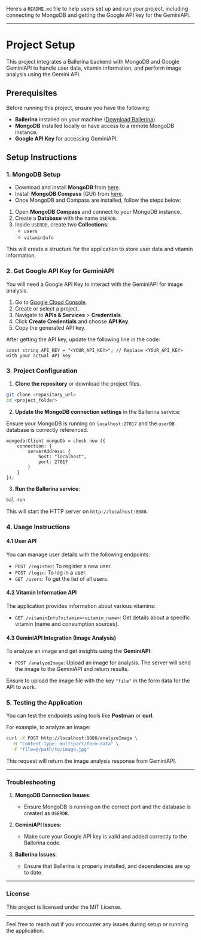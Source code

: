 Here’s a `README.md` file to help users set up and run your project, including connecting to MongoDB and getting the Google API key for the GeminiAPI.

---

# Project Setup

This project integrates a Ballerina backend with MongoDB and Google GeminiAPI to handle user data, vitamin information, and perform image analysis using the Gemini API.

## Prerequisites

Before running this project, ensure you have the following:

- **Ballerina** installed on your machine ([Download Ballerina](https://ballerina.io/downloads/)).
- **MongoDB** installed locally or have access to a remote MongoDB instance.
- **Google API Key** for accessing GeminiAPI.

## Setup Instructions

### 1. MongoDB Setup

- Download and install **MongoDB** from [here](https://www.mongodb.com/try/download/community).
- Install **MongoDB Compass** (GUI) from [here](https://www.mongodb.com/products/compass).
- Once MongoDB and Compass are installed, follow the steps below:

1. Open **MongoDB Compass** and connect to your MongoDB instance.
2. Create a **Database** with the name `USERDB`.
3. Inside `USERDB`, create two **Collections**:
    - `users`
    - `vitaminInfo`

This will create a structure for the application to store user data and vitamin information.

### 2. Get Google API Key for GeminiAPI

You will need a Google API Key to interact with the GeminiAPI for image analysis.

1. Go to [Google Cloud Console](https://console.cloud.google.com/).
2. Create or select a project.
3. Navigate to **APIs & Services** > **Credentials**.
4. Click **Create Credentials** and choose **API Key**.
5. Copy the generated API key.

After getting the API key, update the following line in the code:

```ballerina
const string API_KEY = "<YOUR_API_KEY>"; // Replace <YOUR_API_KEY> with your actual API key
```

### 3. Project Configuration

1. **Clone the repository** or download the project files.

```bash
git clone <repository_url>
cd <project_folder>
```

2. **Update the MongoDB connection settings** in the Ballerina service:

Ensure your MongoDB is running on `localhost:27017` and the `userDB` database is correctly referenced.

```ballerina
mongodb:Client mongoDb = check new ({
    connection: {
        serverAddress: {
            host: "localhost",
            port: 27017
        }
    }
});
```

3. **Run the Ballerina service**:

```bash
bal run
```

This will start the HTTP server on `http://localhost:8080`.

### 4. Usage Instructions

#### 4.1 User API

You can manage user details with the following endpoints:

- `POST /register`: To register a new user.
- `POST /login`: To log in a user.
- `GET /users`: To get the list of all users.

#### 4.2 Vitamin Information API

The application provides information about various vitamins:

- `GET /vitaminInfo?vitamin=<vitamin_name>`: Get details about a specific vitamin (name and consumption sources).

#### 4.3 GeminiAPI Integration (Image Analysis)

To analyze an image and get insights using the **GeminiAPI**:

- `POST /analyzeImage`: Upload an image for analysis. The server will send the image to the GeminiAPI and return results.

Ensure to upload the image file with the key `"file"` in the form data for the API to work.

### 5. Testing the Application

You can test the endpoints using tools like **Postman** or **curl**.

For example, to analyze an image:

```bash
curl -X POST http://localhost:8080/analyzeImage \
  -H "Content-Type: multipart/form-data" \
  -F "file=@/path/to/image.jpg"
```

This request will return the image analysis response from GeminiAPI.

---

### Troubleshooting

1. **MongoDB Connection Issues**: 
   - Ensure MongoDB is running on the correct port and the database is created as `USERDB`.

2. **GeminiAPI Issues**:
   - Make sure your Google API key is valid and added correctly to the Ballerina code.

3. **Ballerina Issues**:
   - Ensure that Ballerina is properly installed, and dependencies are up to date.

---

### License

This project is licensed under the MIT License.

---

Feel free to reach out if you encounter any issues during setup or running the application.

